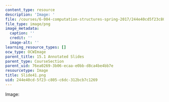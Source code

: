```yaml
---
content_type: resource
description: 'Image: '
file: /courses/6-004-computation-structures-spring-2017/244e40cd5f23c805c6dc312bcb7c1269_Slide41.png
file_type: image/png
image_metadata:
  caption: ''
  credit: ''
  image-alt: ''
learning_resource_types: []
ocw_type: OCWImage
parent_title: 15.1 Annotated Slides
parent_type: CourseSection
parent_uid: 76ea0269-3b06-ecaa-e0bb-d8ca4be4bb7e
resourcetype: Image
title: Slide41.png
uid: 244e40cd-5f23-c805-c6dc-312bcb7c1269
---
```

Image: 


